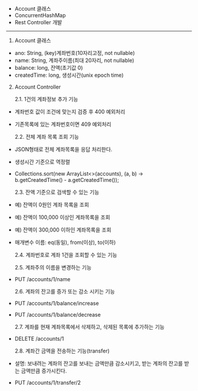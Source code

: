 - Account 클래스
- ConcurrentHashMap
- Rest Controller 개발

---

1. Account 클래스

- ano: String, (key)계좌번호(10자리고정, not nullable)
- name: String, 계좌주이름(최대 20자리, not nullable)
- balance: long, 잔액(초기값 0)
- createdTime: long, 생성시간(unix epoch time)

2. Account Controller

   2.1. 1건의 계좌정보 추가 기능

- 계좌번호 값이 조건에 맞는지 검증 후 400 예외처리
- 기존목록에 있는 계좌번호이면 409 예외처리

  2.2. 전체 계좌 목록 조회 기능

- JSON형태로 전체 계좌목록을 응답 처리한다.
- 생성시간 기준으로 역정렬

- Collections.sort(new ArrayList<>(accounts), (a, b) -> b.getCreatedTime() - a.getCreatedTime());

  2.3. 잔액 기준으로 검색할 수 있는 기능

- 예) 잔액이 0원인 계좌 목록을 조회
- 예) 잔액이 100,000 이상인 계좌목록을 조회
- 예) 잔액이 300,000 이하인 계좌목록을 조회

- 매개변수 이름: eq(동일), from(이상), to(이하)

  2.4. 계좌번호로 계좌 1건을 조회할 수 있는 기능

  2.5. 계좌주의 이름을 변경하는 기능

- PUT /accounts/1/name

  2.6. 계좌의 잔고를 증가 또는 감소 시키는 기능

- PUT /accounts/1/balance/increase
- PUT /accounts/1/balance/decrease

  2.7. 계좌를 현재 계좌목록에서 삭제하고, 삭제된 목록에 추가하는 기능

- DELETE /accounts/1

  2.8. 계좌간 금액을 전송하는 기능(transfer)

- 설명: 보내려는 계좌의 잔고를 보내는 금액만큼 감소시키고, 받는 계좌의 잔고를 받는 금액만큼 증가시킨다.
- PUT /accounts/1/transfer/2
